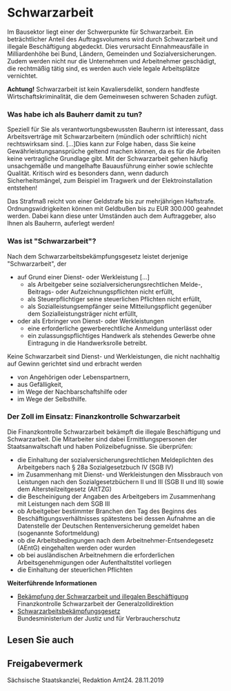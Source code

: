 # Schwarzarbeit

Im Bausektor liegt einer der Schwerpunkte für Schwarzarbeit. Ein beträchtlicher Anteil des Auftragsvolumens wird durch Schwarzarbeit und illegale Beschäftigung abgedeckt. Dies verursacht Einnahmeausfälle in Milliardenhöhe bei Bund, Ländern, Gemeinden und Sozialversicherungen. Zudem werden nicht nur die Unternehmen und Arbeitnehmer geschädigt, die rechtmäßig tätig sind, es werden auch viele legale Arbeitsplätze vernichtet.

**Achtung!** Schwarzarbeit ist kein Kavaliersdelikt, sondern handfeste Wirtschaftskriminalität, die dem Gemeinwesen schweren Schaden zufügt.

### Was habe ich als Bauherr damit zu tun?

Speziell für Sie als verantwortungsbewussten Bauherrn ist interessant, dass Arbeitsverträge mit Schwarzarbeitern (mündlich oder schriftlich) nicht rechtswirksam sind. [...]Dies kann zur Folge haben, dass Sie keine Gewährleistungsansprüche geltend machen können, da es für die Arbeiten keine vertragliche Grundlage gibt. Mit der Schwarzarbeit gehen häufig unsachgemäße und mangelhafte Bauausführung einher sowie schlechte Qualität. Kritisch wird es besonders dann, wenn dadurch Sicherheitsmängel, zum Beispiel im Tragwerk und der Elektroinstallation entstehen!

Das Strafmaß reicht von einer Geldstrafe bis zur mehrjährigen Haftstrafe. Ordnungswidrigkeiten können mit Geldbußen bis zu EUR 300.000 geahndet werden. Dabei kann diese unter Umständen auch dem Auftraggeber, also Ihnen als Bauherrn, auferlegt werden!

### Was ist "Schwarzarbeit"?

Nach dem Schwarzarbeitsbekämpfungsgesetz leistet derjenige "Schwarzarbeit", der

* auf Grund einer Dienst- oder Werkleistung [...]
  + als Arbeitgeber seine sozialversicherungsrechtlichen Melde-, Beitrags- oder Aufzeichnungspflichten nicht erfüllt,
  + als Steuerpflichtiger seine steuerlichen Pflichten nicht erfüllt,
  + als Sozialleistungsempfänger seine Mitteilungspflicht gegenüber dem Sozialleistungsträger nicht erfüllt,
* oder als Erbringer von Dienst- oder Werkleistungen
  + eine erforderliche gewerberechtliche Anmeldung unterlässt oder
  + ein zulassungspflichtiges Handwerk als stehendes Gewerbe ohne Eintragung in die Handwerksrolle betreibt.

Keine Schwarzarbeit sind Dienst- und Werkleistungen, die nicht nachhaltig auf Gewinn gerichtet sind und erbracht werden

* von Angehörigen oder Lebenspartnern,
* aus Gefälligkeit,
* im Wege der Nachbarschaftshilfe oder
* im Wege der Selbsthilfe.

### Der Zoll im Einsatz: Finanzkontrolle Schwarzarbeit

Die Finanzkontrolle Schwarzarbeit bekämpft die illegale Beschäftigung und Schwarzarbeit. Die Mitarbeiter sind dabei Ermittlungspersonen der Staatsanwaltschaft und haben Polizeibefugnisse. Sie überprüfen:

* die Einhaltung der sozialversicherungsrechtlichen Meldeplichten des Arbeitgebers nach § 28a Sozialgesetzbuch IV (SGB IV)
* im Zusammenhang mit Dienst- und Werkleistungen den Missbrauch von Leistungen nach den Sozialgesetzbüchern II und III (SGB II und III) sowie dem Altersteilzeitgesetz (AltTZG)
* die Bescheinigung der Angaben des Arbeitgebers im Zusammenhang mit Leistungen nach dem SGB III
* ob Arbeitgeber bestimmter Branchen den Tag des Beginns des Beschäftigungsverhältnisses spätestens bei dessen Aufnahme an die Datenstelle der Deutschen Rentenversicherung gemeldet haben (sogenannte Sofortmeldung)
* ob die Arbeitsbedingungen nach dem Arbeitnehmer-Entsendegesetz (AEntG) eingehalten werden oder wurden
* ob bei ausländischen Arbeitnehmern die erforderlichen Arbeitsgenehmigungen oder Aufenthaltstitel vorliegen
* die Einhaltung der steuerlichen Pflichten

**Weiterführende Informationen**

* [Bekämpfung der Schwarzarbeit und illegalen Beschäftigung](http://www.zoll.de/DE/Fachthemen/Arbeit/Bekaempfung-der-Schwarzarbeit-und-illegalen-Beschaeftigung/bekaempfung-der-schwarzarbeit-und-illegalen-beschaeftigung_node.html "Zoll: Bekämpfung der Schwarzarbeit und illegalen Beschäftigung")  
   Finanzkontrolle Schwarzarbeit der Generalzolldirektion
* [Schwarzarbeitsbekämpfungsgesetz](http://www.gesetze-im-internet.de/schwarzarbg_2004/index.html "BMJV: Schwarzarbeitsbekämpfungsgesetz (SchwarzArbG)")  
   Bundesministerium der Justiz und für Verbraucherschutz

## Lesen Sie auch

## Freigabevermerk

Sächsische Staatskanzlei, Redaktion Amt24. 28.11.2019
